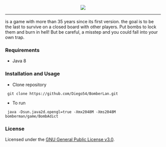 <p align="center">
 <img src ="https://upload.wikimedia.org/wikipedia/en/a/a7/Bomberman_logo.jpg" />
</p>

***

is a game with more than 35 years since its first version. the goal is to be the last to survive on a closed board with other players. Put bombs to lock them and burn in hell! But be careful, a misstep and you could fall into your own trap.


### Requirements
- Java 8

### Installation and Usage
- Clone repository
``` shell
 git clone https://github.com/Diego54/BomberLan.git
```
- To run
``` shell
 java -Dsun.java2d.opengl=true -Xmx2048M -Xms2048M bomberman/game/BombAdict
```

### License

Licensed under the [GNU General Public License v3.0](https://github.com/WormsAtWar/worms-at-war/blob/master/LICENSE).
